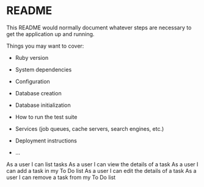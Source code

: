 # README

This README would normally document whatever steps are necessary to get the
application up and running.

Things you may want to cover:

* Ruby version

* System dependencies

* Configuration

* Database creation

* Database initialization

* How to run the test suite

* Services (job queues, cache servers, search engines, etc.)

* Deployment instructions

* ...


As a user I can list tasks
As a user I can view the details of a task
As a user I can add a task in my To Do list
As a user I can edit the details of a task
As a user I can remove a task from my To Do list
